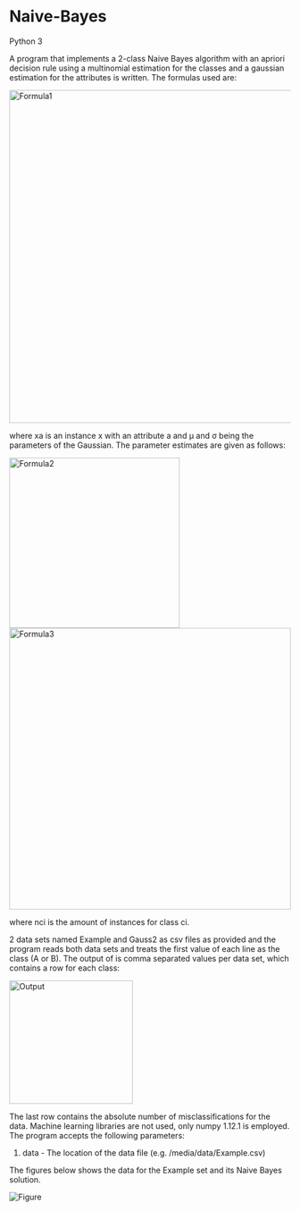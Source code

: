 # Naive-Bayes
Python 3

A program that implements a 2-class Naive Bayes algorithm with an apriori decision rule using a multinomial estimation for the classes and a gaussian estimation for the attributes is written. The formulas used are:

<img width="596" alt="Formula1" src="https://user-images.githubusercontent.com/56769691/116668908-92b13e80-a9bb-11eb-8d0a-4ee6ad35ac22.png">

where xa is an instance x with an attribute a and μ and σ being the parameters of the Gaussian. The parameter estimates are given as follows:

<img width="305" alt="Formula2" src="https://user-images.githubusercontent.com/56769691/116669017-b1173a00-a9bb-11eb-84b0-bca41bcf37d8.png">

<img width="504" alt="Formula3" src="https://user-images.githubusercontent.com/56769691/116669458-36025380-a9bc-11eb-8ca3-88a3d349e83a.png">

where nci is the amount of instances for class ci. 

2 data sets named Example and Gauss2 as csv files as provided and the program reads both data sets and treats the first value of each line as the class (A or B). The output of is comma separated values per data set, which contains a row for each class:

<img width="221" alt="Output" src="https://user-images.githubusercontent.com/56769691/116669185-e6bc2300-a9bb-11eb-8212-567067a6f8d0.png">

The last row contains the absolute number of misclassifications for the data. Machine learning libraries are not used, only numpy 1.12.1 is employed. The program accepts the following parameters:

1. data - The location of the data file (e.g. /media/data/Example.csv)

The figures below shows the data for the Example set and its Naive Bayes solution.

![Figure](https://user-images.githubusercontent.com/56769691/116669552-5c27f380-a9bc-11eb-92c4-fdd5119515ae.png)

